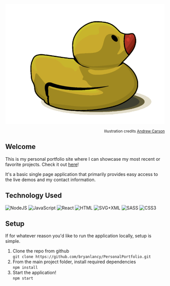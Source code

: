<img src="public/rubberducky.png">
<p align="right" style="font-size: 12px;" >
    Illustration credits <a href="https://dribbble.com/Carson-Illustrates">Andrew Carson</a>
</p>

## Welcome

<p>
    This is my personal portfolio site where I can showcase my most recent or favorite projects. Check it out <a href="https://bryanburns.dev">here</a>!
</p>
<p>
    It's a basic single page application that primarily provides easy access to the live demos and my contact information.
</p>

##    Technology Used

 <img alt="NodeJS" src="https://img.shields.io/badge/Node.js%20-%2343853D.svg?logo=node-dot-js&logoColor=white">
 <img alt="JavaScript" src="https://img.shields.io/badge/JavaScript%20-%23F7DF1E.svg?logo=javascript&logoColor=black">
 <img alt="React" src="https://img.shields.io/badge/React%20-%2320232a.svg?logo=react&logoColor=%2361DAFB">
 <img alt="HTML" src="https://img.shields.io/badge/HTML%20-%23E34F26.svg?logo=html5&logoColor=white">
 <img alt="SVG+XML" src="https://img.shields.io/badge/SVG%2BXML%20-%23e0982c.svg?logo=svg&logoColor=white">
 <img alt="SASS" src="https://img.shields.io/badge/Sass%20-hotpink.svg?logo=SASS&logoColor=white">
    <img alt="CSS3" src="https://img.shields.io/badge/CSS3%20-%231572B6.svg?logo=css3&logoColor=white">


## Setup
If for whatever reason you'd like to run the application locally, setup is simple.

1. Clone the repo from github <br>
 `git clone https://github.com/bryanlancy/PersonalPortfolio.git`
1. From the main project folder, install required dependencies <br>
`npm install`
1. Start the application! <br>
`npm start`
